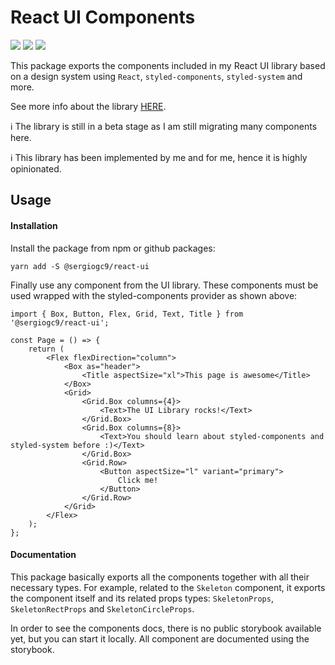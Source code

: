 # React UI Components

![](https://github.com/sergiogc9/react-ui/workflows/Github%20Pipeline/badge.svg?branch=master)
![](https://badgen.net/npm/v/@sergiogc9/react-ui?icon=npm&label)
![](https://badgen.net//bundlephobia/minzip/@sergiogc9/react-ui)

This package exports the components included in my React UI library based on a design system using `React`, `styled-components`, `styled-system` and more.

See more info about the library [HERE](https://github.com/sergiogc9/react-ui).

ℹ️ The library is still in a beta stage as I am still migrating many components here.

ℹ️ This library has been implemented by me and for me, hence it is highly opinionated.

## Usage

#### Installation

Install the package from npm or github packages:

```
yarn add -S @sergiogc9/react-ui
```

Finally use any component from the UI library. These components must be used wrapped with the styled-components provider as shown above:

```tsx
import { Box, Button, Flex, Grid, Text, Title } from '@sergiogc9/react-ui';

const Page = () => {
	return (
		<Flex flexDirection="column">
			<Box as="header">
				<Title aspectSize="xl">This page is awesome</Title>
			</Box>
			<Grid>
				<Grid.Box columns={4}>
					<Text>The UI Library rocks!</Text>
				</Grid.Box>
				<Grid.Box columns={8}>
					<Text>You should learn about styled-components and styled-system before :)</Text>
				</Grid.Box>
				<Grid.Row>
					<Button aspectSize="l" variant="primary">
						Click me!
					</Button>
				</Grid.Row>
			</Grid>
		</Flex>
	);
};
```

#### Documentation

This package basically exports all the components together with all their necessary types. For example, related to the `Skeleton` component, it exports the component itself and its related props types: `SkeletonProps`, `SkeletonRectProps` and `SkeletonCircleProps`.

In order to see the components docs, there is no public storybook available yet, but you can start it locally. All component are documented using the storybook.
